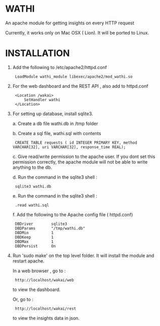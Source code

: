 WATHI
============

An apache module for getting insights on every HTTP request

Currently, it works only on Mac OSX ( Lion). It will be ported to Linux.

INSTALLATION
===============


1. Add the following to /etc/apache2/httpd.conf

    
        LoadModule wathi_module libexec/apache2/mod_wathi.so
    
    
2. For the web dashboard and the REST API , also add to httpd.conf

    
    	<Location /wakai>
			SetHandler wathi
    	</Location>

    

3. For setting up database, install sqlite3. 

	a. Create a db file wathi.db in /tmp folder
	
	b. Create a sql file, wathi.sql with contents
	
    
        CREATE TABLE requests ( id INTEGER PRIMARY KEY, method VARCHAR[32], uri VARCHAR[32], response_time REAL);

    
	c. Give read/write permission to the apache user. 
	If you dont set this permission correctly, the apache module will not be able to write anything to the db.
	
	d. Run the command in the sqlite3 shell :
	
    	
        sqlite3 wathi.db
		
    	
	e. Run the command in the sqlite3 shell :
	
    	
        .read wathi.sql
		
    	
	f. Add the following to the Apache config file ( httpd.conf)
    	
    
        DBDriver        sqlite3
        DBDParams       "/tmp/wathi.db"
        DBDMin          1
        DBDKeep         1
        DBDMax          1
        DBDPersist      On

    

4. Run 'sudo make' on the top level folder. It will install the module and restart apache.

	In a web browser , go to :
	
    
        http://localhost/wakai/web 

    
	to view the dashboard.
	
	Or, go to : 
	
    
        http://localhost/wakai/rest 

    
	to view the insights data in json.






